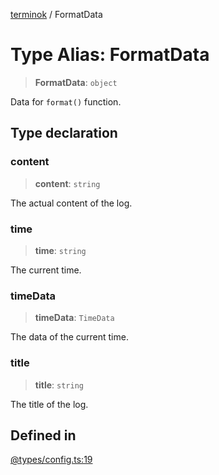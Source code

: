 [terminok](../README.md) / FormatData

# Type Alias: FormatData

> **FormatData**: `object`

Data for `format()` function.

## Type declaration

### content

> **content**: `string`

The actual content of the log.

### time

> **time**: `string`

The current time.

### timeData

> **timeData**: `TimeData`

The data of the current time.

### title

> **title**: `string`

The title of the log.

## Defined in

[@types/config.ts:19](https://github.com/alpheustangs/terminok.js/blob/7461d553f32c23ceb880b8aec4d89b0bfe7368bb/package/src/@types/config.ts#L19)
